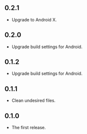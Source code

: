 ## 0.2.1

- Upgrade to Android X.

## 0.2.0

- Upgrade build settings for Android.

## 0.1.2

- Upgrade build settings for Android.

## 0.1.1

- Clean undesired files.

## 0.1.0

- The first release.
